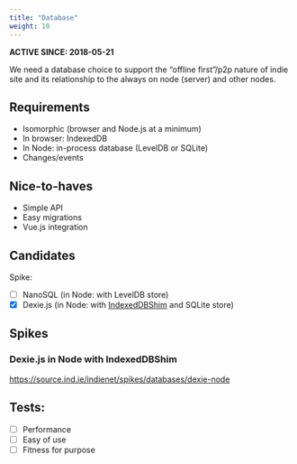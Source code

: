```yaml
---
title: "Database"
weight: 10
---
```


**ACTIVE SINCE: 2018-05-21**

We need a database choice to support the “offline first”/p2p nature of indie site and its relationship to the always on node (server) and other nodes.

## Requirements

  * Isomorphic (browser and Node.js at a minimum)
  * In browser: IndexedDB
  * In Node: in-process database (LevelDB or SQLite)
  * Changes/events

## Nice-to-haves

  * Simple API
  * Easy migrations
  * Vue.js integration

## Candidates

Spike:

  * [ ] NanoSQL (in Node: with LevelDB store)
  * [x] Dexie.js (in Node: with [IndexedDBShim](https://github.com/axemclion/IndexedDBShim) and SQLite store)

## Spikes

### Dexie.js in Node with IndexedDBShim

https://source.ind.ie/indienet/spikes/databases/dexie-node

## Tests:

  * [ ] Performance
  * [ ] Easy of use
  * [ ] Fitness for purpose
